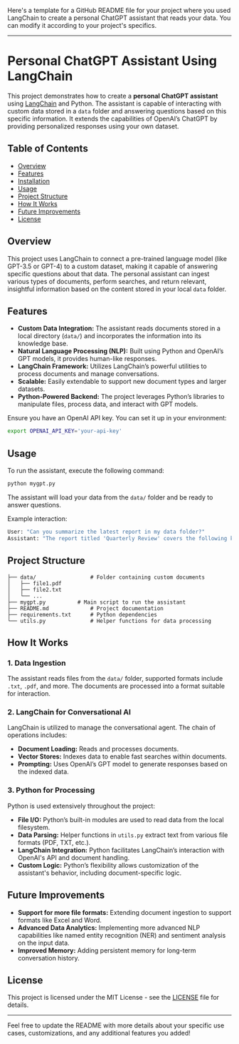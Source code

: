 Here's a template for a GitHub README file for your project where you used LangChain to create a personal ChatGPT assistant that reads your data. You can modify it according to your project's specifics.

---

# Personal ChatGPT Assistant Using LangChain

This project demonstrates how to create a **personal ChatGPT assistant** using [LangChain](https://langchain.com/) and Python. The assistant is capable of interacting with custom data stored in a `data` folder and answering questions based on this specific information. It extends the capabilities of OpenAI’s ChatGPT by providing personalized responses using your own dataset.

## Table of Contents
- [Overview](#overview)
- [Features](#features)
- [Installation](#installation)
- [Usage](#usage)
- [Project Structure](#project-structure)
- [How It Works](#how-it-works)
- [Future Improvements](#future-improvements)
- [License](#license)

## Overview

This project uses LangChain to connect a pre-trained language model (like GPT-3.5 or GPT-4) to a custom dataset, making it capable of answering specific questions about that data. The personal assistant can ingest various types of documents, perform searches, and return relevant, insightful information based on the content stored in your local `data` folder.

## Features
- **Custom Data Integration:** The assistant reads documents stored in a local directory (`data/`) and incorporates the information into its knowledge base.
- **Natural Language Processing (NLP):** Built using Python and OpenAI’s GPT models, it provides human-like responses.
- **LangChain Framework:** Utilizes LangChain’s powerful utilities to process documents and manage conversations.
- **Scalable:** Easily extendable to support new document types and larger datasets.
- **Python-Powered Backend:** The project leverages Python’s libraries to manipulate files, process data, and interact with GPT models.


Ensure you have an OpenAI API key. You can set it up in your environment:

```bash
export OPENAI_API_KEY='your-api-key'
```

## Usage

To run the assistant, execute the following command:

```bash
python mygpt.py
```

The assistant will load your data from the `data/` folder and be ready to answer questions.

Example interaction:

```bash
User: "Can you summarize the latest report in my data folder?"
Assistant: "The report titled 'Quarterly Review' covers the following key points..."
```

## Project Structure

```plaintext
├── data/                 # Folder containing custom documents
│   ├── file1.pdf
│   ├── file2.txt
│   └── ...
├── mygpt.py          # Main script to run the assistant
├── README.md             # Project documentation
├── requirements.txt      # Python dependencies
└── utils.py              # Helper functions for data processing
```

## How It Works

### 1. Data Ingestion
The assistant reads files from the `data/` folder, supported formats include `.txt`, `.pdf`, and more. The documents are processed into a format suitable for interaction.

### 2. LangChain for Conversational AI
LangChain is utilized to manage the conversational agent. The chain of operations includes:
- **Document Loading:** Reads and processes documents.
- **Vector Stores:** Indexes data to enable fast searches within documents.
- **Prompting:** Uses OpenAI’s GPT model to generate responses based on the indexed data.

### 3. Python for Processing
Python is used extensively throughout the project:
- **File I/O:** Python’s built-in modules are used to read data from the local filesystem.
- **Data Parsing:** Helper functions in `utils.py` extract text from various file formats (PDF, TXT, etc.).
- **LangChain Integration:** Python facilitates LangChain’s interaction with OpenAI's API and document handling.
- **Custom Logic:** Python’s flexibility allows customization of the assistant's behavior, including document-specific logic.

## Future Improvements

- **Support for more file formats:** Extending document ingestion to support formats like Excel and Word.
- **Advanced Data Analytics:** Implementing more advanced NLP capabilities like named entity recognition (NER) and sentiment analysis on the input data.
- **Improved Memory:** Adding persistent memory for long-term conversation history.

## License

This project is licensed under the MIT License - see the [LICENSE](LICENSE) file for details.

---

Feel free to update the README with more details about your specific use cases, customizations, and any additional features you added!

